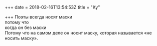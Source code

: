 +++
date = 2018-02-16T13:54:53Z
title = "Ку"

+++ 
Поэты всегда носят маски   
потому что   
когда он без маски   
Потому что на самом деле он носит маску, которая называется «не носить маску».